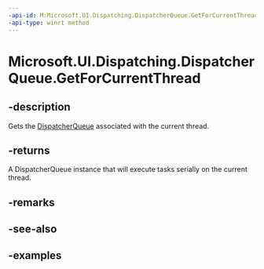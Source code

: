 ```yaml
---
-api-id: M:Microsoft.UI.Dispatching.DispatcherQueue.GetForCurrentThread
-api-type: winrt method
---
```


# Microsoft.UI.Dispatching.DispatcherQueue.GetForCurrentThread

<!--
public static Microsoft.UI.Dispatching.DispatcherQueue GetForCurrentThread ();
-->

## -description

Gets the [DispatcherQueue](dispatcherqueue.md) associated with the current thread.

## -returns

A DispatcherQueue instance that will execute tasks serially on the current thread.

## -remarks

## -see-also

## -examples
